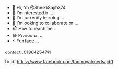 - 👋 Hi, I’m @SheikhSajib374
- 👀 I’m interested in ...
- 🌱 I’m currently learning ...
- 💞️ I’m looking to collaborate on ...
- 📫 How to reach me ...
- 😄 Pronouns: ...
- ⚡ Fun fact: ...

contact : 01984254741

fb id: https://www.facebook.com/tanmoyahmedsajib1
<!---
SheikhSajib374/SheikhSajib374 is a ✨ special ✨ repository because its `README.md` (this file) appears on your GitHub profile.
You can click the Preview link to take a look at your changes.
--->

